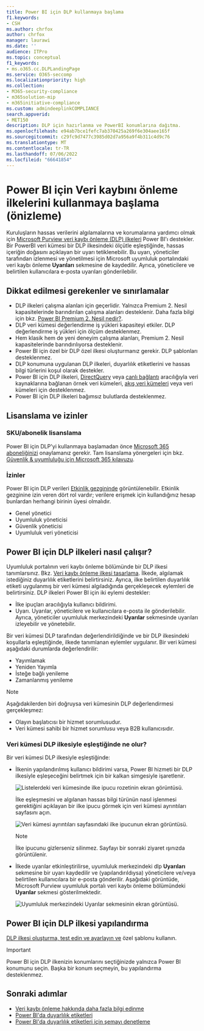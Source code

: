 ```yaml
---
title: Power BI için DLP kullanmaya başlama
f1.keywords:
- CSH
ms.author: chrfox
author: chrfox
manager: laurawi
ms.date: ''
audience: ITPro
ms.topic: conceptual
f1_keywords:
- ms.o365.cc.DLPLandingPage
ms.service: O365-seccomp
ms.localizationpriority: high
ms.collection:
- M365-security-compliance
- m365solution-mip
- m365initiative-compliance
ms.custom: admindeeplinkCOMPLIANCE
search.appverid:
- MET150
description: DLP için hazırlanma ve PowerBI konumlarına dağıtma.
ms.openlocfilehash: e94ab7bce1fefc7ab370425a269f6e304aee165f
ms.sourcegitcommit: c29fc9d7477c3985d02d7a956a9f4b311c4d9c76
ms.translationtype: MT
ms.contentlocale: tr-TR
ms.lasthandoff: 07/06/2022
ms.locfileid: "66641854"
---
```

# <a name="get-started-with-data-loss-prevention-policies-for-power-bi-preview"></a>Power BI için Veri kaybını önleme ilkelerini kullanmaya başlama (önizleme)

Kuruluşların hassas verilerini algılamalarına ve korumalarına yardımcı olmak için [Microsoft Purview veri kaybı önleme (DLP) ilkeleri](/microsoft-365/compliance/dlp-learn-about-dlp) Power BI'ı destekler. Bir PowerBI veri kümesi bir DLP ilkesindeki ölçütle eşleştiğinde, hassas içeriğin doğasını açıklayan bir uyarı tetiklenebilir. Bu uyarı, yöneticiler tarafından izlenmesi ve yönetilmesi için Microsoft uyumluluk portalındaki veri kaybı önleme **Uyarıları** sekmesine de kaydedilir. Ayrıca, yöneticilere ve belirtilen kullanıcılara e-posta uyarıları gönderilebilir.

## <a name="considerations-and-limitations"></a>Dikkat edilmesi gerekenler ve sınırlamalar

- DLP ilkeleri çalışma alanları için geçerlidir. Yalnızca Premium 2. Nesil kapasitelerinde barındırılan çalışma alanları desteklenir. Daha fazla bilgi için bkz. [Power BI Premium 2. Nesil nedir?](/power-bi/enterprise/service-premium-gen2-what-is).
- DLP veri kümesi değerlendirme iş yükleri kapasiteyi etkiler. DLP değerlendirme iş yükleri için ölçüm desteklenmez.
- Hem klasik hem de yeni deneyim çalışma alanları, Premium 2. Nesil kapasitelerinde barındırılıyorsa desteklenir.
- Power BI için özel bir DLP özel ilkesi oluşturmanız gerekir. DLP şablonları desteklenmez.
- DLP konumuna uygulanan DLP ilkeleri, duyarlılık etiketlerini ve hassas bilgi türlerini koşul olarak destekler. 
- Power BI için DLP ilkeleri, [DirectQuery](/power-bi/connect-data/desktop-use-directquery) veya [canlı bağlantı](/power-bi/connect-data/desktop-directquery-about#live-connections) aracılığıyla veri kaynaklarına bağlanan örnek veri kümeleri, [akış veri kümeleri](/power-bi/connect-data/service-real-time-streaming) veya veri kümeleri için desteklenmez.
- Power BI için DLP ilkeleri bağımsız bulutlarda desteklenmez.

## <a name="licensing-and-permissions"></a>Lisanslama ve izinler

### <a name="skusubscriptions-licensing"></a>SKU/abonelik lisanslama

Power BI için DLP'yi kullanmaya başlamadan önce [Microsoft 365 aboneliğinizi](https://www.microsoft.com/microsoft-365/compare-microsoft-365-enterprise-plans?rtc=1) onaylamanız gerekir. Tam lisanslama yönergeleri için bkz. [Güvenlik & uyumluluğu için Microsoft 365 kılavuzu](/office365/servicedescriptions/microsoft-365-service-descriptions/microsoft-365-tenantlevel-services-licensing-guidance/microsoft-365-security-compliance-licensing-guidance#information-protection).

### <a name="permissions"></a>İzinler

Power BI için DLP verileri [Etkinlik gezgininde](/microsoft-365/compliance/data-classification-activity-explorer) görüntülenebilir. Etkinlik gezginine izin veren dört rol vardır; verilere erişmek için kullandığınız hesap bunlardan herhangi birinin üyesi olmalıdır.

- Genel yönetici
- Uyumluluk yöneticisi
- Güvenlik yöneticisi
- Uyumluluk veri yöneticisi

## <a name="how-dlp-policies-for-power-bi-work"></a>Power BI için DLP ilkeleri nasıl çalışır?

Uyumluluk portalının veri kaybı önleme bölümünde bir DLP ilkesi tanımlarsınız. Bkz. [Veri kaybı önleme ilkesi tasarlama](dlp-policy-design.md#design-a-data-loss-prevention-policy). İlkede, algılamak istediğiniz duyarlılık etiketlerini belirtirsiniz. Ayrıca, ilke belirtilen duyarlılık etiketi uygulanmış bir veri kümesi algıladığında gerçekleşecek eylemleri de belirtirsiniz. DLP ilkeleri Power BI için iki eylemi destekler:

- İlke ipuçları aracılığıyla kullanıcı bildirimi.
- Uyarı. Uyarılar, yöneticilere ve kullanıcılara e-posta ile gönderilebilir. Ayrıca, yöneticiler uyumluluk merkezindeki **Uyarılar** sekmesinde uyarıları izleyebilir ve yönetebilir. 

Bir veri kümesi DLP tarafından değerlendirildiğinde ve bir DLP ilkesindeki koşullarla eşleştiğinde, ilkede tanımlanan eylemler uygulanır. Bir veri kümesi aşağıdaki durumlarda değerlendirilir:

- Yayımlamak
- Yeniden Yayımla
- İsteğe bağlı yenileme
- Zamanlanmış yenileme

>[!NOTE]
> Aşağıdakilerden biri doğruysa veri kümesinin DLP değerlendirmesi gerçekleşmez:
> - Olayın başlatıcısı bir hizmet sorumlusudur.
> - Veri kümesi sahibi bir hizmet sorumlusu veya B2B kullanıcısıdır.

### <a name="what-happens-when-a-dataset-matches-a-dlp-policy"></a>Veri kümesi DLP ilkesiyle eşleştiğinde ne olur?

Bir veri kümesi DLP ilkesiyle eşleştiğinde:

- İlkenin yapılandırılmış kullanıcı bildirimi varsa, Power BI hizmeti bir DLP ilkesiyle eşleşeceğini belirtmek için bir kalkan simgesiyle işaretlenir.

    ![Listelerdeki veri kümesinde ilke ipucu rozetinin ekran görüntüsü.](../media/dlp-power-bi-policy-tip-on-dataset.png)

    İlke eşleşmesini ve algılanan hassas bilgi türünün nasıl işlenmesi gerektiğini açıklayan bir ilke ipucu görmek için veri kümesi ayrıntıları sayfasını açın.

    ![Veri kümesi ayrıntıları sayfasındaki ilke ipucunun ekran görüntüsü.](../media/dlp-power-bi-policy-tip-in-dataset-details.png)

    >[!NOTE]
    > İlke ipucunu gizlerseniz silinmez. Sayfayı bir sonraki ziyaret ışınızda görüntülenir.

- İlkede uyarılar etkinleştirilirse, uyumluluk merkezindeki dlp **Uyarıları** sekmesine bir uyarı kaydedilir ve (yapılandırıldıysa) yöneticilere ve/veya belirtilen kullanıcılara bir e-posta gönderilir. Aşağıdaki görüntüde, Microsoft Purview uyumluluk portalı veri kaybı önleme bölümündeki **Uyarılar** sekmesi gösterilmektedir.

    ![Uyumluluk merkezindeki Uyarılar sekmesinin ekran görüntüsü.](../media/dlp-power-bi-alerts-tab.png)

## <a name="configure-a-dlp-policy-for-power-bi"></a>Power BI için DLP ilkesi yapılandırma

[DLP ilkesi oluşturma, test edin ve ayarlayın ve](create-test-tune-dlp-policy.md#create-test-and-tune-a-dlp-policy) özel şablonu kullanın.

> [!IMPORTANT]
> Power BI için DLP ilkenizin konumlarını seçtiğinizde yalnızca Power BI konumunu seçin. Başka bir konum seçmeyin, bu yapılandırma desteklenmez. 

<!--1. Log into the [Microsoft Purview compliance portal](https://compliance.microsoft.com).

1. Choose the **Data loss prevention** solution in the navigation pane, select the **Policies** tab, choose **Create policy**.

    ![Screenshot of D L P create policy page.](media/service-security-dlp-policies-for-power-bi/power-bi-dlp-create.png)

1. Choose the **Custom** category and then the **Custom policy** template.
    
    >[!NOTE]
    >No other categories or templates are currently supported.

    ![Screenshot of D L P choose custom policy page.](media/service-security-dlp-policies-for-power-bi/power-bi-dlp-choose-custom.png)
 
    When done, click **Next**.

1. Name the policy and provide a meaningful description.

    ![Screenshot of D L P policy name description section.](media/service-security-dlp-policies-for-power-bi/power-bi-dlp-name-description.png)
 
    When done, click **Next**.

1. Enable Power BI as a location for the DLP policy. **Disable all other locations**. Currently, DLP policies for Power BI must specify Power BI as the sole location.

    ![Screenshot of D L P choose location page.](media/service-security-dlp-policies-for-power-bi/power-bi-dlp-choose-location.png)

    By default the policy will apply to all workspaces. Alternatively, you can specify particular workspaces to include in the policy as well as workspaces to exclude from the policy.
    >[!NOTE]
    > DLP actions are supported only for workspaces hosted in Premium Gen2 capacities.

    If you select **Choose workspaces** or **Exclude workspaces**, a dialog will allow you to create a list of included (or excluded) workspaces. You must specify workspaces by workspace object ID. Click the info icon for information about how to find workspace object IDs.

    ![Screenshot of D L P choose workspaces dialog.](media/service-security-dlp-policies-for-power-bi/power-bi-dlp-choose-workspaces.png)
 
    After enabling Power BI as a DLP location for the policy and choosing which workspaces the policy will apply to, click **Next**.

1. The **Define policy settings** page appears. Choose **Create or customize advanced DLP rules** to begin defining your policy.

    ![Screenshot of D L P create advanced rule page.](media/service-security-dlp-policies-for-power-bi/power-bi-dlp-create-advanced-rule.png)
 
    When done, click **Next**.

1. On the **Customize advanced DLP rules** page, you can either start creating a new rule or choose an existing rule to edit. Click **Create rule**.

    ![Screenshot of D L P create rule page.](media/service-security-dlp-policies-for-power-bi/power-bi-dlp-create-rule.png)


1. The **Create rule** page appears. On the create rule page, provide a name and description for the rule, and then configure the other sections, which are described following the image below.

    ![Screenshot of D L P create rule form.](media/service-security-dlp-policies-for-power-bi/power-bi-dlp-create-rule-form.png)
 
### Conditions

In the condition section, you define the conditions under which the policy will apply to a dataset. Conditions are created in groups. Groups make it possible to construct complex conditions.

1. Open the conditions section, choose **Add condition** and then **Content contains**.

    ![Screenshot of D L P add conditions content contains section.](media/service-security-dlp-policies-for-power-bi/power-bi-dlp-add-conditions-content-contains.png)
 
    This opens the first group (named Default – you can change this).

1. Choose **Add**, and then **Sensitivity labels**.
        
    >[!NOTE]
    > Sensitive info types are currently not supported.
    
    ![Screenshot of D L P add conditions section.](media/service-security-dlp-policies-for-power-bi/power-bi-dlp-add-conditions.png)
 
    When you choose **Sensitivity labels**, you will be able to choose a particular sensitivity label from a list that will appear.

    You can add additional sensitivity labels to the group. To the right of the group name, you can specify **Any of these** or **All of these**. This determines whether matches on all or any of the labels is required for the condition to hold. Make sure **Any of these** is selected, since datasets can’t have more than one label applied.

    The image below shows a group (Default) that contains two sensitivity label conditions. The logic Any of these means that a match on any one of the sensitivity labels in the group constitutes “true” for that group.

    ![Screenshot of D L P conditions group section.](media/service-security-dlp-policies-for-power-bi/power-bi-dlp-condition-group.png) 
 
    You can create more than one group, and you can control the logic between the groups with **AND** or **OR** logic. 

    The image below shows a rule containing two groups, joined by **OR** logic.

    ![Screenshot of rule with two groups.](media/service-security-dlp-policies-for-power-bi/power-bi-dlp-content-contains.png) 
 
### Exceptions

If the sensitivity label of the dataset matches any of the defined exceptions, the rule won’t be applied to the dataset. 

Exceptions are configured in the same way as conditions, described above.
    
![Screenshot of D L P exceptions section.](media/service-security-dlp-policies-for-power-bi/power-bi-dlp-exceptions-section.png)
 
### Actions

Protection actions are currently unavailable for Power BI DLP policies.

![Screenshot of D L P policy actions section.](media/service-security-dlp-policies-for-power-bi/power-bi-dlp-actions-section.png)


### User notifications

The user notifications section is where you configure your policy tip. Turn on the toggle, select the **Notify users in Office 365 service with a policy tip** and **Policy tips** checkboxes, and write your policy tip in the text box.

![Screenshot of D L P user notification section.](media/service-security-dlp-policies-for-power-bi/power-bi-dlp-user-notification.png)
 
### User overrides
 
User overrides are currently unavailable for Power BI DLP policies.

![Screenshot of D L P user overrides section.](media/service-security-dlp-policies-for-power-bi/power-bi-dlp-user-overrides-section.png) 
 
### Incident reports

Assign a severity level that will be shown in alerts generated from this policy. Enable (default) or disable email notification to admins, specify users or groups for email notification, and configure the details about when notification will occur.

![Screenshot of D L P incident report section.](media/service-security-dlp-policies-for-power-bi/power-bi-dlp-incidence-report.png)
   
### Additional options

![Screenshot of D L P additional options section.](media/service-security-dlp-policies-for-power-bi/power-bi-dlp-additional-options.png)
 
## Monitor and manage policy alerts

Log into the Microsoft Purview compliance portal and navigate to **Data loss prevention > Alerts**.

![Screenshot of D L P Alerts tab.](media/service-security-dlp-policies-for-power-bi/power-bi-dlp-alerts-tab.png)

Click on an alert to start drilling down to its details and to see management options.
-->
## <a name="next-steps"></a>Sonraki adımlar

- [Veri kaybı önleme hakkında daha fazla bilgi edinme](/microsoft-365/compliance/dlp-learn-about-dlp)
- [Power BI'da duyarlılık etiketleri](/power-bi/enterprise/service-security-sensitivity-label-overview)
- [Power BI'da duyarlılık etiketleri için şemayı denetleme](/power-bi/enterprise/service-security-sensitivity-label-audit-schema)
